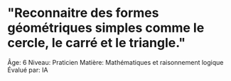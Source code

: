 # "Reconnaitre des formes géométriques simples comme le cercle, le carré et le triangle."

Âge: 6
Niveau: Praticien
Matière: Mathématiques et raisonnement logique
Évalué par: IA